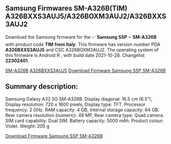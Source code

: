<h2>Samsung Firmwares SM-A326B(TIM) A326BXXS3AUJ5/A326BOXM3AUJ2/A326BXXS3AUJ2</h2>
Download the Samsung firmware for the ✅ <strong>Samsung SSP </strong> ⭐ <strong>SM-A326B</strong> with product code <strong>TIM</strong> <strong> from Italy</strong>. This firmware has version number PDA <strong>A326BXXS3AUJ5</strong> and CSC A326BOXM3AUJ2. The operating system of this firmware is Android R , with build date 2021-10-28. Changelist <strong>22302401</strong>.


[SM-A326B](https://samfirm.shop/samsung/model/SM-A326B)
[A326BXXS3AUJ5](https://samfirm.shop/samsung/pda/A326BXXS3AUJ5)
[Download Firmware Samsung SSP SM-A326B](https://samfirm.shop/samsung/firmware/469692)
<h2>Summary description:</h2>
<p>Samsung Galaxy A32 5G SM-A326B. Display diagonal: 16.5 cm (6.5"), Display resolution: 720 x 1600 pixels, Display type: TFT. Processor frequency: 2 GHz. RAM capacity: 4 GB, Internal storage capacity: 64 GB. Rear camera resolution (numeric): 48 MP, Rear camera type: Quad camera. SIM card capability: Dual SIM. Battery capacity: 5000 mAh. Product colour: Violet. Weight: 205 g</p>


[Download Firmware Samsung SSP SM-A326B](https://samfirm.shop/samsung/firmware/469692)
